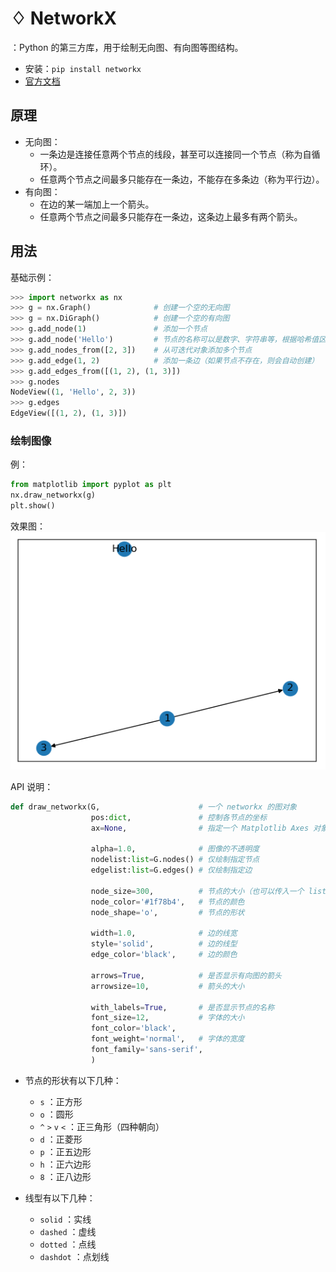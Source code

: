 # ♢ NetworkX

：Python 的第三方库，用于绘制无向图、有向图等图结构。
- 安装：`pip install networkx`
- [官方文档](https://networkx.github.io/documentation/stable/)

## 原理

- 无向图：
  - 一条边是连接任意两个节点的线段，甚至可以连接同一个节点（称为自循环）。
  - 任意两个节点之间最多只能存在一条边，不能存在多条边（称为平行边）。
- 有向图：
  - 在边的某一端加上一个箭头。
  - 任意两个节点之间最多只能存在一条边，这条边上最多有两个箭头。

## 用法

基础示例：
```py
>>> import networkx as nx
>>> g = nx.Graph()              # 创建一个空的无向图
>>> g = nx.DiGraph()            # 创建一个空的有向图
>>> g.add_node(1)               # 添加一个节点
>>> g.add_node('Hello')         # 节点的名称可以是数字、字符串等，根据哈希值区分
>>> g.add_nodes_from([2, 3])    # 从可迭代对象添加多个节点
>>> g.add_edge(1, 2)            # 添加一条边（如果节点不存在，则会自动创建）
>>> g.add_edges_from([(1, 2), (1, 3)])
>>> g.nodes
NodeView((1, 'Hello', 2, 3))
>>> g.edges
EdgeView([(1, 2), (1, 3)])
```

### 绘制图像

例：
```py
from matplotlib import pyplot as plt
nx.draw_networkx(g)
plt.show()
```

效果图：
![](./NetworkX_1.png)


API 说明：
```py
def draw_networkx(G,                      # 一个 networkx 的图对象
                  pos:dict,               # 控制各节点的坐标
                  ax=None,                # 指定一个 Matplotlib Axes 对象来绘制

                  alpha=1.0,              # 图像的不透明度
                  nodelist:list=G.nodes() # 仅绘制指定节点
                  edgelist:list=G.edges() # 仅绘制指定边

                  node_size=300,          # 节点的大小（也可以传入一个 list ，分别设置每个节点的大小）
                  node_color='#1f78b4',   # 节点的颜色
                  node_shape='o',         # 节点的形状

                  width=1.0,              # 边的线宽
                  style='solid',          # 边的线型
                  edge_color='black',     # 边的颜色

                  arrows=True,            # 是否显示有向图的箭头
                  arrowsize=10,           # 箭头的大小

                  with_labels=True,       # 是否显示节点的名称
                  font_size=12,           # 字体的大小
                  font_color='black',
                  font_weight='normal',   # 字体的宽度
                  font_family='sans-serif',
                  )
```
- 节点的形状有以下几种：
  - `s` ：正方形
  - `o` ：圆形
  - `^` `>` `v` `<` ：正三角形（四种朝向）
  - `d` ：正菱形
  - `p` ：正五边形
  - `h` ：正六边形
  - `8` ：正八边形

- 线型有以下几种：
  - `solid`   ：实线
  - `dashed`  ：虚线
  - `dotted`  ：点线
  - `dashdot` ：点划线
